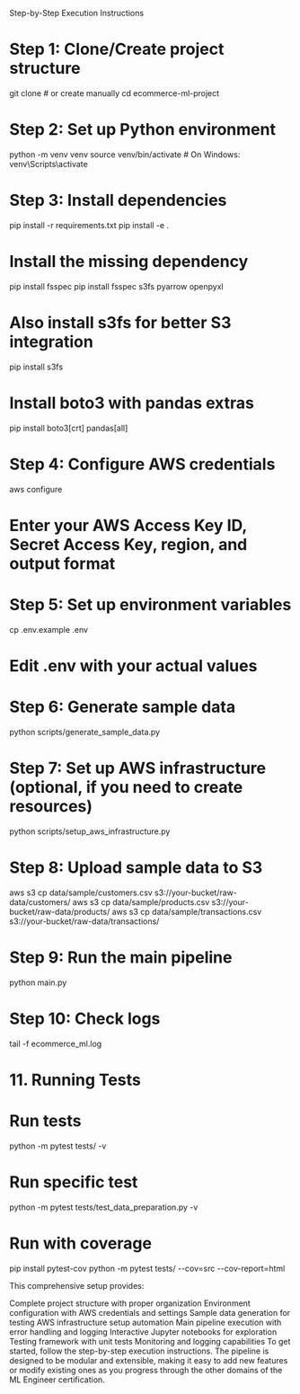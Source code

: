 Step-by-Step Execution Instructions
# Step 1: Clone/Create project structure
git clone <your-repo> # or create manually
cd ecommerce-ml-project

# Step 2: Set up Python environment
python -m venv venv
source venv/bin/activate  # On Windows: venv\Scripts\activate

# Step 3: Install dependencies
pip install -r requirements.txt
pip install -e .

# Install the missing dependency
pip install fsspec
pip install fsspec s3fs pyarrow openpyxl

# Also install s3fs for better S3 integration
pip install s3fs

# Install boto3 with pandas extras
pip install boto3[crt] pandas[all]

# Step 4: Configure AWS credentials
aws configure
# Enter your AWS Access Key ID, Secret Access Key, region, and output format

# Step 5: Set up environment variables
cp .env.example .env
# Edit .env with your actual values

# Step 6: Generate sample data
python scripts/generate_sample_data.py

# Step 7: Set up AWS infrastructure (optional, if you need to create resources)
python scripts/setup_aws_infrastructure.py

# Step 8: Upload sample data to S3
aws s3 cp data/sample/customers.csv s3://your-bucket/raw-data/customers/
aws s3 cp data/sample/products.csv s3://your-bucket/raw-data/products/
aws s3 cp data/sample/transactions.csv s3://your-bucket/raw-data/transactions/

# Step 9: Run the main pipeline
python main.py

# Step 10: Check logs
tail -f ecommerce_ml.log



# 11. Running Tests
# Run tests
python -m pytest tests/ -v

# Run specific test
python -m pytest tests/test_data_preparation.py -v

# Run with coverage
pip install pytest-cov
python -m pytest tests/ --cov=src --cov-report=html


This comprehensive setup provides:

Complete project structure with proper organization
Environment configuration with AWS credentials and settings
Sample data generation for testing
AWS infrastructure setup automation
Main pipeline execution with error handling and logging
Interactive Jupyter notebooks for exploration
Testing framework with unit tests
Monitoring and logging capabilities
To get started, follow the step-by-step execution instructions. The pipeline is designed to be modular and extensible, making it easy to add new features or modify existing ones as you progress through the other domains of the ML Engineer certification.
